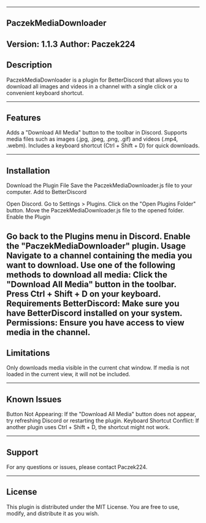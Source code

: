 -----------------------
PaczekMediaDownloader
-----------------------
Version: 1.1.3
Author: Paczek224
-----------------------
Description
-----------------------

PaczekMediaDownloader is a plugin for BetterDiscord that allows you to download all images and videos in a channel with a single click or a convenient keyboard shortcut.

-----------------------
Features
-----------------------

Adds a "Download All Media" button to the toolbar in Discord.
Supports media files such as images (.jpg, .jpeg, .png, .gif) and videos (.mp4, .webm).
Includes a keyboard shortcut (Ctrl + Shift + D) for quick downloads.

-----------------------
Installation
-----------------------

Download the Plugin File
Save the PaczekMediaDownloader.js file to your computer.
Add to BetterDiscord

Open Discord.
Go to Settings > Plugins.
Click on the "Open Plugins Folder" button.
Move the PaczekMediaDownloader.js file to the opened folder.
Enable the Plugin

Go back to the Plugins menu in Discord.
Enable the "PaczekMediaDownloader" plugin.
Usage
Navigate to a channel containing the media you want to download.
Use one of the following methods to download all media:
Click the "Download All Media" button in the toolbar.
Press Ctrl + Shift + D on your keyboard.
Requirements
BetterDiscord: Make sure you have BetterDiscord installed on your system.
Permissions: Ensure you have access to view media in the channel.
-----------------------
Limitations
-----------------------

Only downloads media visible in the current chat window. If media is not loaded in the current view, it will not be included.

-----------------------
Known Issues
-----------------------

Button Not Appearing: If the "Download All Media" button does not appear, try refreshing Discord or restarting the plugin.
Keyboard Shortcut Conflict: If another plugin uses Ctrl + Shift + D, the shortcut might not work.

-----------------------
Support
-----------------------

For any questions or issues, please contact Paczek224.

-----------------------
License
-----------------------

This plugin is distributed under the MIT License. You are free to use, modify, and distribute it as you wish.
